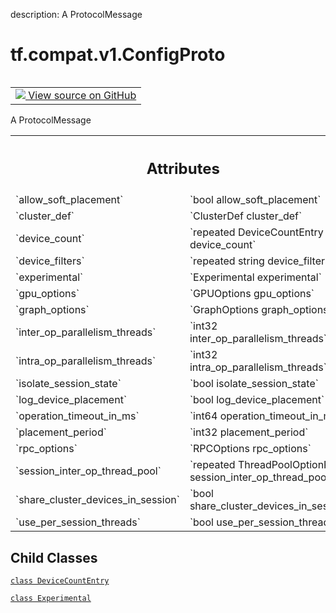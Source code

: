 description: A ProtocolMessage

<div itemscope itemtype="http://developers.google.com/ReferenceObject">
<meta itemprop="name" content="tf.compat.v1.ConfigProto" />
<meta itemprop="path" content="Stable" />
<meta itemprop="property" content="DeviceCountEntry"/>
<meta itemprop="property" content="Experimental"/>
</div>

# tf.compat.v1.ConfigProto

<!-- Insert buttons and diff -->

<table class="tfo-notebook-buttons tfo-api nocontent" align="left">
<td>
  <a target="_blank" href="https://github.com/tensorflow/tensorflow/blob/r2.3/tensorflow/core/protobuf/config.proto">
    <img src="https://www.tensorflow.org/images/GitHub-Mark-32px.png" />
    View source on GitHub
  </a>
</td>
</table>



A ProtocolMessage

<!-- Placeholder for "Used in" -->




<!-- Tabular view -->
 <table class="responsive fixed orange">
<colgroup><col width="214px"><col></colgroup>
<tr><th colspan="2"><h2 class="add-link">Attributes</h2></th></tr>

<tr>
<td>
`allow_soft_placement`
</td>
<td>
`bool allow_soft_placement`
</td>
</tr><tr>
<td>
`cluster_def`
</td>
<td>
`ClusterDef cluster_def`
</td>
</tr><tr>
<td>
`device_count`
</td>
<td>
`repeated DeviceCountEntry device_count`
</td>
</tr><tr>
<td>
`device_filters`
</td>
<td>
`repeated string device_filters`
</td>
</tr><tr>
<td>
`experimental`
</td>
<td>
`Experimental experimental`
</td>
</tr><tr>
<td>
`gpu_options`
</td>
<td>
`GPUOptions gpu_options`
</td>
</tr><tr>
<td>
`graph_options`
</td>
<td>
`GraphOptions graph_options`
</td>
</tr><tr>
<td>
`inter_op_parallelism_threads`
</td>
<td>
`int32 inter_op_parallelism_threads`
</td>
</tr><tr>
<td>
`intra_op_parallelism_threads`
</td>
<td>
`int32 intra_op_parallelism_threads`
</td>
</tr><tr>
<td>
`isolate_session_state`
</td>
<td>
`bool isolate_session_state`
</td>
</tr><tr>
<td>
`log_device_placement`
</td>
<td>
`bool log_device_placement`
</td>
</tr><tr>
<td>
`operation_timeout_in_ms`
</td>
<td>
`int64 operation_timeout_in_ms`
</td>
</tr><tr>
<td>
`placement_period`
</td>
<td>
`int32 placement_period`
</td>
</tr><tr>
<td>
`rpc_options`
</td>
<td>
`RPCOptions rpc_options`
</td>
</tr><tr>
<td>
`session_inter_op_thread_pool`
</td>
<td>
`repeated ThreadPoolOptionProto session_inter_op_thread_pool`
</td>
</tr><tr>
<td>
`share_cluster_devices_in_session`
</td>
<td>
`bool share_cluster_devices_in_session`
</td>
</tr><tr>
<td>
`use_per_session_threads`
</td>
<td>
`bool use_per_session_threads`
</td>
</tr>
</table>



## Child Classes
[`class DeviceCountEntry`](../../../tf/compat/v1/ConfigProto/DeviceCountEntry.md)

[`class Experimental`](../../../tf/compat/v1/ConfigProto/Experimental.md)

